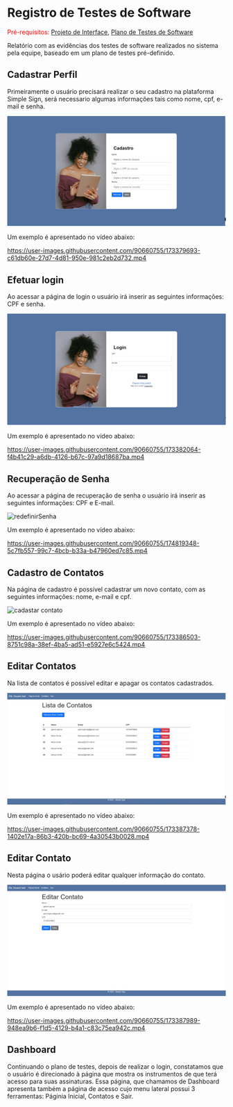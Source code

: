 # Registro de Testes de Software

<span style="color:red">Pré-requisitos: <a href="3-Projeto de Interface.md"> Projeto de Interface</a></span>, <a href="8-Plano de Testes de Software.md"> Plano de Testes de Software</a>

Relatório com as evidências dos testes de software realizados no sistema pela equipe, baseado em um plano de testes pré-definido.

## Cadastrar Perfil

Primeiramente o usuário precisará realizar o seu cadastro na plataforma Simple Sign, será necessario algumas informações tais como nome, cpf, e-mail e senha.

![cadastro](img/cadastro.jpeg)

Um exemplo é apresentado no vídeo abaixo:

https://user-images.githubusercontent.com/90660755/173379693-c61db60e-27d7-4d81-950e-981c2eb2d732.mp4

## Efetuar login

Ao acessar a página de login o usuário irá inserir as seguintes informações: CPF e senha.

![login](img/login.jpeg)

Um exemplo é apresentado no vídeo abaixo:

https://user-images.githubusercontent.com/90660755/173382064-f4b41c29-a6db-4126-b67c-97a9d18687ba.mp4

## Recuperação de Senha

Ao acessar a página de recuperação de senha o usuário irá inserir as seguintes informações: CPF e E-mail.

![redefinirSenha](https://user-images.githubusercontent.com/90660755/174819044-1caa31b1-bb4e-426c-a256-85503b1d0310.png)


Um exemplo é apresentado no vídeo abaixo:


https://user-images.githubusercontent.com/90660755/174819348-5c7fb557-99c7-4bcb-b33a-b47960ed7c85.mp4


## Cadastro de Contatos

Na página de cadastro é possível cadastrar um novo contato, com as seguintes informações: nome, e-mail e cpf. 

![cadastar contato](https://user-images.githubusercontent.com/90660755/173385238-129cd819-271e-4e15-9ad2-78c71e74a363.png)

Um exemplo é apresentado no vídeo abaixo:


https://user-images.githubusercontent.com/90660755/173386503-8751c98a-38ef-4ba5-ad51-e5927e6c5424.mp4


## Editar Contatos

Na lista de contatos é possível editar e apagar os contatos cadastrados.

![Lista de Contatos](img/listaContatos.jpeg)

Um exemplo é apresentado no vídeo abaixo:

https://user-images.githubusercontent.com/90660755/173387378-1402e17a-86b3-420b-bc69-4a30543b0028.mp4

## Editar Contato

Nesta página o usário poderá editar qualquer informação do contato.

![Editar Contato](img/editarContato.jpeg)

Um exemplo é apresentado no vídeo abaixo:

https://user-images.githubusercontent.com/90660755/173387989-948ea9b6-f1d5-4129-b4a1-c83c75ea942c.mp4

## Dashboard

Continuando o plano de testes, depois de realizar o login, constatamos que o usuário é direcionado à página que mostra os instrumentos de que terá acesso para suas assinaturas. Essa página, que chamamos de Dashboard apresenta também a página de acesso cujo menu lateral possui 3 ferramentas: Páginia Inicial, Contatos e Sair.



